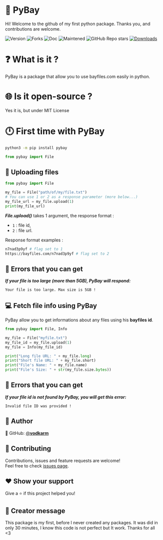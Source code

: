 # 🥳 PyBay

Hi! Welcome to the github of my first python package. Thanks you, and contributions are welcome.

![Version](https://img.shields.io/badge/version-1.0.0-blue.svg?cacheSeconds=2592000) ![Forks](https://img.shields.io/github/forks/vodkarm/pybay?style=social) ![Doc](https://img.shields.io/badge/Documentaion-yes-blue) ![Maintened](https://img.shields.io/badge/maintened%3F-yes-blue) ![GitHub Repo stars](https://img.shields.io/github/stars/vodkarm/pybay?style=social) [![Downloads](https://static.pepy.tech/personalized-badge/pybay?period=total&units=international_system&left_color=grey&right_color=blue&left_text=Downloads)](https://pepy.tech/project/pybay)

# ❓ What is it ?
PyBay is a package that allow you to use bayfiles.com easily in python.

# 🌐 Is it open-source ?
Yes it is, but under MIT License

# 🕛 First time with PyBay
```bash
python3 -m pip install pybay
```
```py
from pybay import File
```
## 🌹 Uploading files
```py
from pybay import File

my_file = File("path/of/my/file.txt")
# You can use 1 or 2 as a response parameter (more below...)
my_file_url = my_file.upload(1)
print(my_file_url)
```

_**File.upload()**_ takes 1 argument, the response format :
- ``1`` : file id,
- ``2`` : file url.

Response format examples :
```bash
n7nad3p9yf # flag set to 1
https://bayfiles.com/n7nad3p9yf # flag set to 2
```

## 📛 Errors that you can get
***If your file is too large (more than 5GB), PyBay will respond:***
```
Your file is too large. Max size is 5GB !
```
## 💻 Fetch file info using PyBay
PyBay allow you to get informations about any files using his **bayfiles id**.
```py
from pybay import File, Info

my_file = File("myfile.txt")
my_file_id = my_file.upload(1)
my_file = Info(my_file_id)

print("Long file URL: " + my_file.long)
print("Short file URL: " + my_file.short)
print("File's Name: " + my_file.name)
print("File's Size: " + str(my_file.size.bytes))
```

## 📛 Errors that you can get
***If your file id is not found by PyBay, you will get this error:***
```
Invalid file ID was provided !
```
## 👤 Author
👤 GitHub: [@**vodkarm**](https://github.com/vodkarm)
## 🤝 Contributing
Contributions, issues and feature requests are welcome!<br />Feel free to check [issues page](https://github.com/vodkarm/pybay/issues).
## ❤ Show your support
Give a ⭐️ if this project helped you!
## 🤔 Creator message
This package is my first, before I never created any packages.
It was did in only 30 minutes, I know this code is not perfect but It work.
Thanks for all <3
